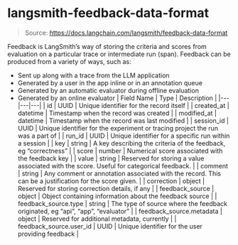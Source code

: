 # langsmith-feedback-data-format

> Source: https://docs.langchain.com/langsmith/feedback-data-format

Feedback is LangSmith’s way of storing the criteria and scores from evaluation on a particular trace or intermediate run (span). Feedback can be produced from a variety of ways, such as:
- Sent up along with a trace from the LLM application
- Generated by a user in the app inline or in an annotation queue
- Generated by an automatic evaluator during offline evaluation
- Generated by an online evaluator
| Field Name | Type | Description |
|---|---|---|
| id | UUID | Unique identifier for the record itself |
| created_at | datetime | Timestamp when the record was created |
| modified_at | datetime | Timestamp when the record was last modified |
| session_id | UUID | Unique identifier for the experiment or tracing project the run was a part of |
| run_id | UUID | Unique identifier for a specific run within a session |
| key | string | A key describing the criteria of the feedback, eg “correctness” |
| score | number | Numerical score associated with the feedback key |
| value | string | Reserved for storing a value associated with the score. Useful for categorical feedback. |
| comment | string | Any comment or annotation associated with the record. This can be a justification for the score given. |
| correction | object | Reserved for storing correction details, if any |
| feedback_source | object | Object containing information about the feedback source |
| feedback_source.type | string | The type of source where the feedback originated, eg “api”, “app”, “evaluator” |
| feedback_source.metadata | object | Reserved for additional metadata, currently |
| feedback_source.user_id | UUID | Unique identifier for the user providing feedback |
